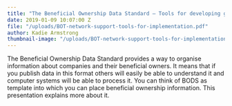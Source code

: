```yaml
---
title: "The Beneficial Ownership Data Standard — Tools for developing good quality data"
date: 2019-01-09 10:07:00 Z
file: "/uploads/BOT-network-support-tools-for-implementation.pdf"
author: Kadie Armstrong
thumbnail-image: "/uploads/BOT-network-support-tools-for-implementation.jpg"
---
```


The Beneficial Ownership Data Standard provides a way to organise information about companies and their beneficial owners. It means that if you publish data in this format others will easily be able to understand it and computer systems will be able to process it. You can think of BODS as template into which you can place beneficial ownership information. This presentation explains more about it.